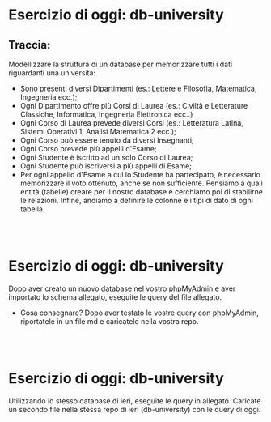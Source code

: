 # Esercizio di oggi: db-university

## Traccia:

Modellizzare la struttura di un database per memorizzare tutti i dati riguardanti una università:

- Sono presenti diversi Dipartimenti (es.: Lettere e Filosofia, Matematica, Ingegneria ecc.);
- Ogni Dipartimento offre più Corsi di Laurea (es.: Civiltà e Letterature Classiche, Informatica, Ingegneria Elettronica ecc..)
- Ogni Corso di Laurea prevede diversi Corsi (es.: Letteratura Latina, Sistemi Operativi 1, Analisi Matematica 2 ecc.);
- Ogni Corso può essere tenuto da diversi Insegnanti;
- Ogni Corso prevede più appelli d'Esame;
- Ogni Studente è iscritto ad un solo Corso di Laurea;
- Ogni Studente può iscriversi a più appelli di Esame;
- Per ogni appello d'Esame a cui lo Studente ha partecipato, è necessario memorizzare il voto ottenuto, anche se non sufficiente.
  Pensiamo a quali entità (tabelle) creare per il nostro database e cerchiamo poi di stabilirne le relazioni. Infine, andiamo a definire le colonne e i tipi di dato di ogni tabella.

<br>
<br>

# Esercizio di oggi: db-university

Dopo aver creato un nuovo database nel vostro phpMyAdmin e aver importato lo schema allegato, eseguite le query del file allegato.

- Cosa consegnare?
  Dopo aver testato le vostre query con phpMyAdmin, riportatele in un file md e caricatelo nella vostra repo.

<br>
<br>

# Esercizio di oggi: db-university

Utilizzando lo stesso database di ieri, eseguite le query in allegato. Caricate un secondo file nella stessa repo di ieri (db-university) con le query di oggi.
